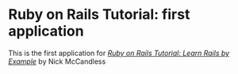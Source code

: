 # Ruby on Rails Tutorial: first application
This is the first application for
[*Ruby on Rails Tutorial: Learn Rails by Example*](http://railstutorial.org/)
by Nick McCandless